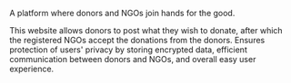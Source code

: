 A platform where donors and NGOs join hands for the good.

This website allows donors to post what they wish to donate, after which the registered NGOs accept the donations from the donors. Ensures protection of users' privacy by storing encrypted data, efficient communication between donors and NGOs, and overall easy user experience.


